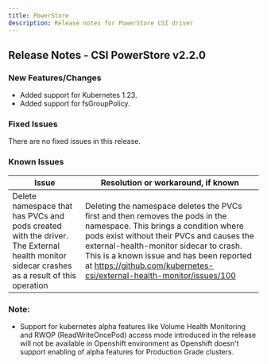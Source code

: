 ```yaml
---
title: PowerStore
description: Release notes for PowerStore CSI driver
---
```


## Release Notes - CSI PowerStore v2.2.0

### New Features/Changes

- Added support for Kubernetes 1.23.
- Added support for fsGroupPolicy.

### Fixed Issues

There are no fixed issues in this release.

### Known Issues

| Issue                                                        | Resolution or workaround, if known                           |
| ------------------------------------------------------------ | ------------------------------------------------------------ |
| Delete namespace that has PVCs and pods created with the driver. The External health monitor sidecar crashes as a result of this operation | Deleting the namespace deletes the PVCs first and then removes the pods in the namespace. This brings a condition where pods exist without their PVCs and causes the external-health-monitor sidecar to crash. This is a known issue and has been reported at https://github.com/kubernetes-csi/external-health-monitor/issues/100 <br>|

### Note:

- Support for kubernetes alpha features like Volume Health Monitoring and RWOP (ReadWriteOncePod) access mode introduced in the release will not be available in Openshift environment as Openshift doesn't support enabling of alpha features for Production Grade clusters.
